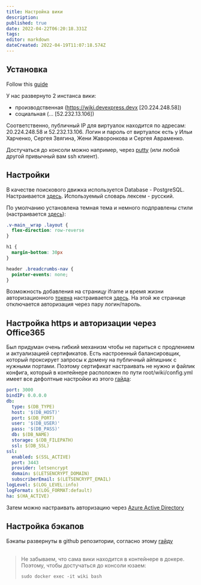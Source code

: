 ```yaml
---
title: Настройка вики
description: 
published: true
date: 2022-04-22T06:20:18.331Z
tags: 
editor: markdown
dateCreated: 2022-04-19T11:07:18.574Z
---
```


## Установка

Follow this [guide](https://docs.requarks.io/install/ubuntu)

У нас развернуто 2 инстанса вики:
- производственная (https://wiki.devexpress.devx [20.224.248.58])
- социальная (... [52.232.13.106])

Соответственно, публичный IP для виртуалок находится по адресам: 20.224.248.58 и 52.232.13.106. Логин и пароль от виртуалок есть у Ильи Харченко, Сергея Звягина, Жени Жаворонкова и Сергея Авраменко.  

Достучаться до консоли можно например, через [putty](https://www.putty.org) (или любой другой привычный вам ssh клиент).

## Настройки

В качестве поискового движка используется Database - PostgreSQL. Настраивается [здесь](/a/search).
Используемый словарь лексем - русский.

По умолчанию установлена темная тема и немного подправлены стили (настраивается [здесь](/a/theme)):

```css
.v-main__wrap .layout {
  flex-direction: row-reverse
}

h1 {
  margin-bottom: 30px
}

header .breadcrumbs-nav {
  pointer-events: none;
}
```

 
Возможность добавления на страницу iframe и время жизни авторизационного [токена](https://github.com/Requarks/blog/blob/master/content/post/security-wiki-js.md) настраивается [здесь](/a/security). На этой же странице отключается авторизация через пару логин/пароль.

## Настройка https и авторизации через Office365

Был придуман очень гибкий механизм чтобы не париться с продлением и актуализацией сертификатов. Есть настроенный балансировщик, который проксирует запросы к домену на публичный айпишник с нужными портами. Поэтому сертификат настраивать не нужно и файлик конфига, который в контейнере расположен по пути root/wiki/config.yml имеет все дефолтные настройки из этого [гайда](https://docs.requarks.io/install/ubuntu):

```yml
port: 3000
bindIP: 0.0.0.0
db:
  type: $(DB_TYPE)
  host: '$(DB_HOST)'
  port: $(DB_PORT)
  user: '$(DB_USER)'
  pass: '$(DB_PASS)'
  db: $(DB_NAME)
  storage: $(DB_FILEPATH)
  ssl: $(DB_SSL)
ssl:
  enabled: $(SSL_ACTIVE)
  port: 3443
  provider: letsencrypt
  domain: $(LETSENCRYPT_DOMAIN)
  subscriberEmail: $(LETSENCRYPT_EMAIL)
logLevel: $(LOG_LEVEL:info)
logFormat: $(LOG_FORMAT:default)
ha: $(HA_ACTIVE)

```

Затем можно настраивать авторизацию через [Azure Active Directory](https://docs.requarks.io/auth/azure)

## Настройка бэкапов

Бэкапы развернуты в github репозитории, согласно этому [гайду](https://docs.requarks.io/storage/git)  
 

> Не забываем, что сама вики находится в контейнере в докере. Поэтому, чтобы достучаться до консоли юзаем:  
> 
> ```plaintext
> sudo docker exec -it wiki bash
> ```

